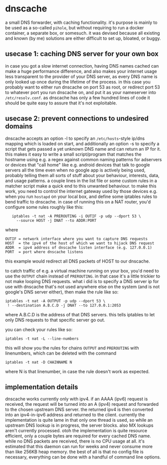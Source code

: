 dnscache
========

a small DNS forwarder, with caching functionality.
it's purpose is mainly to be used as a so-called `pihole`, but without requiring
to run a docker container, a separate box, or somesuch.
it was devised because all existing and known (by me) solutions are either
difficult to set up, bloated, or buggy.

usecase 1: caching DNS server for your own box
----------------------------------------------
in case you got a slow internet connection, having DNS names cached can make
a huge performance difference, and also makes your internet usage less
transparent to the provider of your DNS server, as every DNS name is only
looked up once during the lifetime of the process.
in this case you probably want to either run dnscache on port 53 as root,
or redirect port 53 to whatever port you run dnscache on, and put it as your
nameserver into `/etc/resolv.conf`.
as dnscache has only a few hundred lines of code it should be quite easy to
assure that it's not exploitable.

usecase 2: prevent connections to undesired domains
---------------------------------------------------
dnscache accepts an option -l to specify an `/etc/hosts`-style ip/dns mapping
which is loaded on start, and additionally an option -s to specify a script
that gets passed a yet unknown DNS name and can return an IP for it.
this makes it easy to write a small script/program that matches the hostname
using e.g. a regex against common naming patterns for adservers or devices
that "call home" like e.g. android devices that talk to google servers all the
time even when no google app is actively being used, probably telling them all
sorts of stuff about your behaviour, interests, data, and usage patterns.
a couple lines in the list file or some custom rules in a matcher script make
a quick end to this unwanted behaviour.
to make this work, you need to control the internet gateway used by those
devices e.g. when you run `hostapd` on your local box, and define some iptables
rules to bend traffic to dnscache.
in case of running this on a NAT router, you'd configure some rules roughly
like this:

       iptables -t nat -A PREROUTING -i OUTIF -p udp --dport 53 \
         --source HOST -j DNAT --to ADDR:PORT

where

    OUTIF = network interface where you want to capture DNS requests
    HOST  = the ipv4 of the host of which we want to hijack DNS request
    ADDR  = ipv4 address of dnscache listen interface (e.g. 127.0.0.1)
    PORT  = port where dnscache listens

this example would redirect all DNS packets of HOST to our dnscache.

to catch traffic of e.g. a virtual machine running on your box, you'd need
to use the `OUTPUT` chain instead of `PREROUTING`. in that case it's a little
trickier to not make looping DNS requests. what i did is to specify a DNS
server ip for use with dnscache that's not used anywhere else on the system
(and is not google's DNS server either), then make the rule like so:

    iptables -t nat -A OUTPUT -p udp --dport 53 \
     ! --destination A.B.C.D -j DNAT --to 127.0.0.1:2053

where A.B.C.D is the address of that DNS servers. this tells iptables to let
only DNS requests to that specific server go out.

you can check your rules like so:

    iptables -t nat -L --line-numbers

this will show you the rules for chains `OUTPUT` and `PREROUTING` with
linenumbers, which can be deleted with the command

    iptables -t nat -D CHAINNAME N

where N is that linenumber, in case the rule doesn't work as expected.


implementation details
----------------------

dnscache works currently only with ipv4. if an AAAA (ipv6) request is received,
the request will be turned into an A (ipv4) request and forwarded to the
chosen upstream DNS server. the returned ipv4 is then converted into an
ipv4-in-ipv6 address and returned to the client.
currently the implementation is quite lame in that only one thread is used,
so while an upstream DNS lookup is in progress, the server blocks.
also MX lookups aren't currently processed.
otoh the implementation is quite resource efficient, only a couple bytes are
required for every cached DNS name. while no DNS packets are received, there
is no CPU usage at all. it's estimated that this daemon can run for weeks and
never consume more than like 256KB heap memory.
the best of all is that no config file is necessary, everything can be done
with a handful of command line options.
